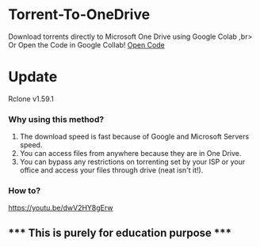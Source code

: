 # Torrent-To-OneDrive
Download torrents directly to Microsoft One Drive using Google Colab
,br>
Or Open the Code in Google Collab! <a href="https://colab.research.google.com/github/EternalBot/torrent-to-one-drive/blob/master/Torrent-To-OneDrive.ipynb">Open Code</a>

# Update
Rclone v1.59.1

### Why using this method?
1. The download speed is fast because of Google and Microsoft Servers speed.
2. You can access files from anywhere because they are in One Drive.
3. You can bypass any restrictions on torrenting set by your ISP or your office and access your files through drive (neat isn't it!).

### How to?
https://youtu.be/dwV2HY8gErw

## *** This is purely for education purpose ***
